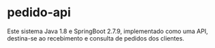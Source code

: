 # pedido-api
Este sistema Java 1.8 e SpringBoot 2.7.9, implementado como uma API, destina-se ao recebimento e consulta de pedidos dos clientes.
